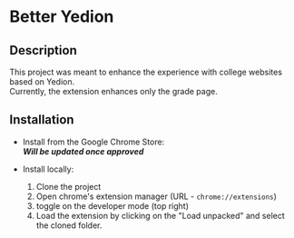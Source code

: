 # Better Yedion
## Description
This project was meant to enhance the experience with college websites based on Yedion.  
Currently, the extension enhances only the grade page.

## Installation
* Install from the Google Chrome Store:  
    ***Will be updated once approved***

* Install locally:
    1. Clone the project 
    2. Open chrome's extension manager (URL - `chrome://extensions`)
    3. toggle on the developer mode (top right) 
    4. Load the extension by clicking on the "Load unpacked" and select the cloned folder.